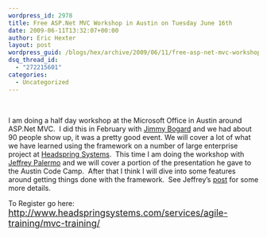 ```yaml
---
wordpress_id: 2978
title: Free ASP.Net MVC Workshop in Austin on Tuesday June 16th
date: 2009-06-11T13:32:07+00:00
author: Eric Hexter
layout: post
wordpress_guid: /blogs/hex/archive/2009/06/11/free-asp-net-mvc-workshop-in-austin-on-tuesday-june-16th.aspx
dsq_thread_id:
  - "272215601"
categories:
  - Uncategorized
---
```

&#160;

I am doing a half day workshop at the Microsoft Office in Austin around ASP.Net MVC.&#160; I did this in February with <a href="http://www.lostechies.com/blogs/jimmy_bogard/" target="_blank">Jimmy Bogard</a> and we had about 90 people show up, it was a pretty good event. We will cover a lot of what we have learned using the framework on a number of large enterprise project at <a href="http://www.headspringsystems.com" target="_blank">Headspring Systems</a>.&#160; This time I am doing the workshop with <a href="http://jeffreypalermo.com/" target="_blank">Jeffrey Palermo</a> and we will cover a portion of the presentation he gave to the Austin Code Camp.&#160; After that I think I will dive into some features around getting things done with the framework.&#160; See Jeffrey’s <a href="http://jeffreypalermo.com/blog/afternoon-of-asp-net-mvc-16-june-free-headspring-event/" target="_blank">post</a> for some more details.

To Register go here: [<font size="4">http://www.headspringsystems.com/services/agile-training/mvc-training/</font>](http://www.headspringsystems.com/services/agile-training/mvc-training/)